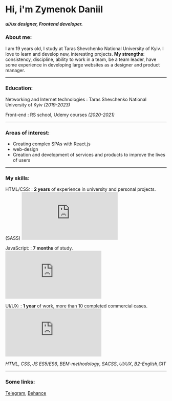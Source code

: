 # Hi, i'm Zymenok Daniil
##### ui/ux designer, Frontend developer.

### About me:
I am 19 years old, I study at Taras Shevchenko National University of Kyiv.
I love to learn and develop new, interesting projects.
__My strengths__: consistency, discipline, ability to work in a team, be a team leader, have some experience in developing large websites as a designer and product manager.

---
### Education:

Networking and Internet technologies
: Taras Shevchenko National University of Kyiv _(2019-2023)_

Front-end
: RS school, Udemy courses _(2020-2021)_

---
### Areas of interest:
+ Creating complex SPAs with React.js
+ web-design
+ Creation and development of services and products to improve the lives of users
---  
### My skills:

HTML/CSS: 
: __2 years__ of experience in university and personal projects.(SASS) ![progress](http://www.yarntomato.com/percentbarmaker/button.php?barPosition=90&leftFill=%23FF0000 "progress")

JavaScript: 
: __7 months__ of study.![progress](http://www.yarntomato.com/percentbarmaker/button.php?barPosition=60&leftFill=%23FF0000 "progress")

UI/UX: 
: __1 year__ of work, more than 10 completed commercial cases.![progress](http://www.yarntomato.com/percentbarmaker/button.php?barPosition=90&leftFill=%23FF0000 "progress")

_HTML_, _CSS_, _JS ES5/ES6_, _BEM-methodology_, _SACSS_, _UI/UX_, _B2-English_,_GIT_

---
### Some links:
[Telegram](https://t.me/Zimenokk), [Behance](https://www.behance.net/zimenokk) 
